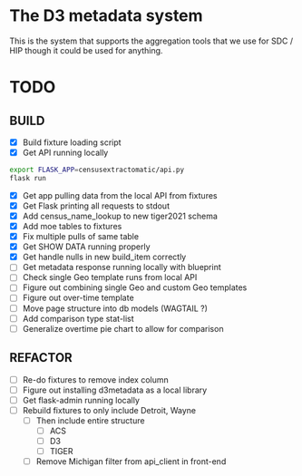 # The D3 metadata system

This is the system that supports the aggregation tools that we use for SDC / HIP
though it could be used for anything.

# TODO

## BUILD
- [x] Build fixture loading script
- [x] Get API running locally
 
```bash
export FLASK_APP=censusextractomatic/api.py
flask run
```

- [x] Get app pulling data from the local API from fixtures
- [x] Get Flask printing all requests to stdout
- [x] Add census_name_lookup to new tiger2021 schema
- [x] Add moe tables to fixtures
- [x] Fix multiple pulls of same table
- [x] Get SHOW DATA running properly
- [x] Get handle nulls in new build_item correctly
- [ ] Get metadata response running locally with blueprint
- [ ] Check single Geo template runs from local API
- [ ] Figure out combining single Geo and custom Geo templates
- [ ] Figure out over-time template
- [ ] Move page structure into db models (WAGTAIL ?)
- [ ] Add comparison type stat-list
- [ ] Generalize overtime pie chart to allow for comparison

## REFACTOR
- [ ] Re-do fixtures to remove index column
- [ ] Figure out installing d3metadata as a local library
- [ ] Get flask-admin running locally
- [ ] Rebuild fixtures to only include Detroit, Wayne 
    - [ ] Then include entire structure
        - [ ] ACS
        - [ ] D3
        - [ ] TIGER
    - [ ] Remove Michigan filter from api_client in front-end
